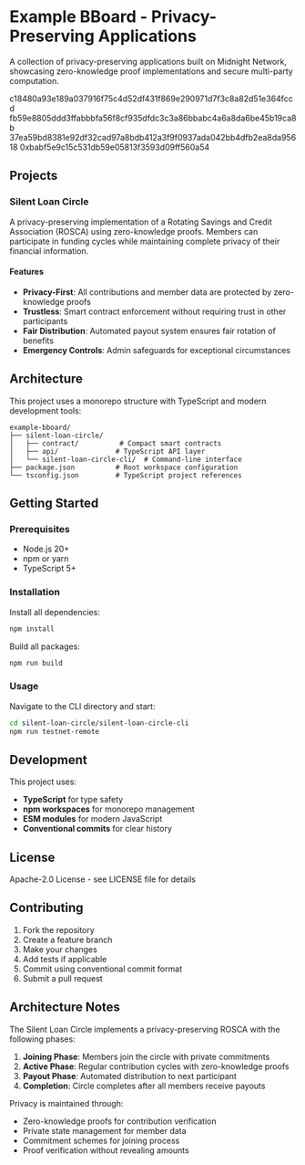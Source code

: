 # Example BBoard - Privacy-Preserving Applications

A collection of privacy-preserving applications built on Midnight Network, showcasing zero-knowledge proof implementations and secure multi-party computation.

c18480a93e189a037916f75c4d52df431f869e290971d7f3c8a82d51e364fccd
fb59e8805ddd3ffabbbfa56f8cf935dfdc3c3a86bbabc4a6a8da6be45b19ca8b
37ea59bd8381e92df32cad97a8bdb412a3f9f0937ada042bb4dfb2ea8da95618
0xbabf5e9c15c531db59e05813f3593d09ff560a54
## Projects

### Silent Loan Circle

A privacy-preserving implementation of a Rotating Savings and Credit Association (ROSCA) using zero-knowledge proofs. Members can participate in funding cycles while maintaining complete privacy of their financial information.

#### Features
- **Privacy-First**: All contributions and member data are protected by zero-knowledge proofs
- **Trustless**: Smart contract enforcement without requiring trust in other participants
- **Fair Distribution**: Automated payout system ensures fair rotation of benefits
- **Emergency Controls**: Admin safeguards for exceptional circumstances

## Architecture

This project uses a monorepo structure with TypeScript and modern development tools:

```
example-bboard/
├── silent-loan-circle/
│   ├── contract/          # Compact smart contracts
│   ├── api/              # TypeScript API layer
│   └── silent-loan-circle-cli/  # Command-line interface
├── package.json          # Root workspace configuration
└── tsconfig.json         # TypeScript project references
```

## Getting Started

### Prerequisites
- Node.js 20+
- npm or yarn
- TypeScript 5+

### Installation

Install all dependencies:
```bash
npm install
```

Build all packages:
```bash
npm run build
```

### Usage

Navigate to the CLI directory and start:
```bash
cd silent-loan-circle/silent-loan-circle-cli
npm run testnet-remote
```

## Development

This project uses:
- **TypeScript** for type safety
- **npm workspaces** for monorepo management
- **ESM modules** for modern JavaScript
- **Conventional commits** for clear history

## License

Apache-2.0 License - see LICENSE file for details

## Contributing

1. Fork the repository
2. Create a feature branch
3. Make your changes
4. Add tests if applicable
5. Commit using conventional commit format
6. Submit a pull request

## Architecture Notes

The Silent Loan Circle implements a privacy-preserving ROSCA with the following phases:

1. **Joining Phase**: Members join the circle with private commitments
2. **Active Phase**: Regular contribution cycles with zero-knowledge proofs
3. **Payout Phase**: Automated distribution to next participant
4. **Completion**: Circle completes after all members receive payouts

Privacy is maintained through:
- Zero-knowledge proofs for contribution verification
- Private state management for member data
- Commitment schemes for joining process
- Proof verification without revealing amounts
